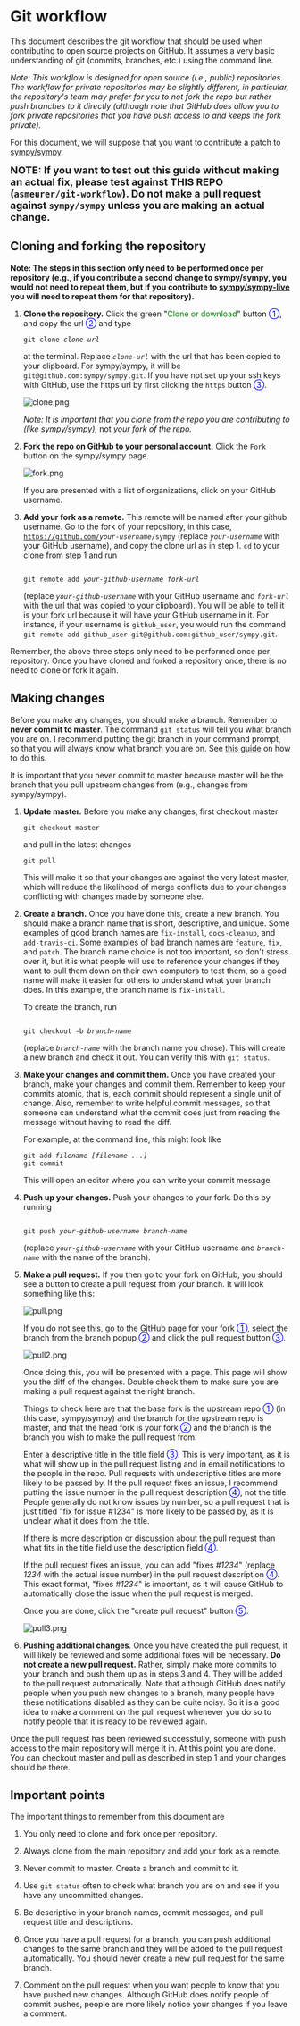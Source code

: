 # Git workflow

This document describes the git workflow that should be used when contributing
to open source projects on GitHub. It assumes a very basic understanding of
git (commits, branches, etc.) using the command line.

*Note: This workflow is designed for open source (i.e., public)
repositories. The workflow for private repositories may be slightly different,
in particular, the repository's team may prefer for you to not fork the repo
but rather push branches to it directly (although note that GitHub does allow
you to fork private repositories that you have push access to and keeps the
fork private).*

For this document, we will suppose that you want to contribute a patch to
[sympy/sympy](https://github.com/sympy/sympy).

**<font size=4>NOTE: If you want to test out this guide without making an
actual fix, please test against THIS REPO (`asmeurer/git-workflow`). Do not
make a pull request against `sympy/sympy` unless you are making an actual
change.</font>**

## Cloning and forking the repository

**Note: The steps in this section only need to be performed once per
repository (e.g., if you contribute a second change to sympy/sympy, you would
not need to repeat them, but if you contribute to
[sympy/sympy-live](https://github.com/sympy/sympy-live) you will need to
repeat them for that repository).**

1. **Clone the repository.** Click the green "<font color="green">Clone or download</font>" button <font color="blue">①</font>,
   and copy the url <font color="blue">②</font> and type

   <code>git clone <i>clone-url</i></code>

   at the terminal. Replace *`clone-url`* with the url that has been copied to
   your clipboard. For sympy/sympy, it will be
   `git@github.com:sympy/sympy.git`. If you have not set up your ssh keys with
   GitHub, use the https url by first clicking the `https` button <font
   color="blue">③</font>.

   ![clone.png](clone.png)

   *Note: It is important that you clone from the repo you are contributing
   to (like sympy/sympy),* not *your fork of the repo.*

2. **Fork the repo on GitHub to your personal account.** Click the `Fork`
   button on the sympy/sympy page.

   ![fork.png](fork.png)

   If you are presented with a list of organizations, click on your GitHub
   username.

3. **Add your fork as a remote.** This remote will be named after your github
   username.  Go to the fork of your repository, in this case,
   <code>https://github.com/<i>your-username</i>/sympy</code> (replace *`your-username`* with
   your GitHub username), and copy the clone url as in step 1. `cd` to your
   clone from step 1 and run

   <code>
   git remote add <i>your-github-username</i> <i>fork-url</i>
   </code>

   (replace *`your-github-username`* with your GitHub username and
   *`fork-url`* with the url that was copied to your clipboard). You will be
   able to tell it is your fork url because it will have your GitHub username
   in it. For instance, if your username is `github_user`, you would run the
   command `git remote add github_user git@github.com:github_user/sympy.git`.

Remember, the above three steps only need to be performed once per
repository. Once you have cloned and forked a repository once, there is no
need to clone or fork it again.

## Making changes

Before you make any changes, you should make a branch. Remember to **never
commit to master**. The command `git status` will tell you what branch you are
on. I recommend putting the git branch in your command prompt, so that you
will always know what branch you are on. See
[this guide](http://stackoverflow.com/a/24716445/161801) on how to do this.

It is important that you never commit to master because master will be the
branch that you pull upstream changes from (e.g., changes from
sympy/sympy).

1. **Update master.** Before you make any changes, first checkout master

   ```
   git checkout master
   ```

   and pull in the latest changes

   ```
   git pull
   ```

   This will make it so that your changes are against the very latest master,
   which will reduce the likelihood of merge conflicts due to your changes
   conflicting with changes made by someone else.

2. **Create a branch.** Once you have done this, create a new branch. You
   should make a branch name that is short, descriptive, and unique. Some
   examples of good branch names are `fix-install`, `docs-cleanup`, and
   `add-travis-ci`. Some examples of bad branch names are `feature`, `fix`,
   and `patch`. The branch name choice is not too important, so don't stress
   over it, but it is what people will use to reference your changes if they
   want to pull them down on their own computers to test them, so a good name
   will make it easier for others to understand what your branch does. In this
   example, the branch name is `fix-install`.

   To create the branch, run

   <code>
   git checkout -b <i>branch-name</i>
   </code>

   (replace *`branch-name`* with the branch name you chose). This will create a
   new branch and check it out. You can verify this with `git status`.

3. **Make your changes and commit them.** Once you have created your branch,
   make your changes and commit them. Remember to keep your commits atomic,
   that is, each commit should represent a single unit of change. Also,
   remember to write helpful commit messages, so that someone can understand
   what the commit does just from reading the message without having to read
   the diff.

   For example, at the command line, this might look like

   <pre><code>git add <i>filename [filename ...]</i>
   git commit
   </code></pre>

   This will open an editor where you can write your commit message.

4. **Push up your changes.**  Push your changes to your fork. Do this by
   running

   <code>
   git push <i>your-github-username</i> <i>branch-name</i>
   </code>

   (replace *`your-github-username`* with your GitHub username and
   *`branch-name`* with the name of the branch).

5. **Make a pull request.** If you then go to your fork on GitHub, you should
   see a button to create a pull request from your branch. It will look
   something like this:

   ![pull.png](pull.png)

   If you do not see this, go to the GitHub page for your fork <font
   color="blue">①</font>, select the branch from the branch popup <font
   color="blue">②</font> and click the pull request button <font
   color="blue">③</font>.

   ![pull2.png](pull2.png)

   Once doing this, you will be presented with a page. This page will show you
   the diff of the changes. Double check them to make sure you are making a
   pull request against the right branch.

   Things to check here are that the base fork is the upstream repo <font
   color="blue">①</font> (in this case, sympy/sympy) and the branch for the
   upstream repo is master, and that the head fork is your fork <font
   color="blue">②</font> and the branch is the branch you wish to make the
   pull request from.

   Enter a descriptive title in the title field <font color="blue">③</font>.
   This is very important, as it is what will show up in the pull request
   listing and in email notifications to the people in the repo. Pull requests
   with undescriptive titles are more likely to be passed by. If the pull
   request fixes an issue, I recommend putting the issue number in the pull
   request description <font color="blue">④</font>, not the title. People
   generally do not know issues by number, so a pull request that is just
   titled "fix for issue #1234" is more likely to be passed by, as it is
   unclear what it does from the title.

   If there is more description or discussion about the pull request than
   what fits in the title field use the description field <font
   color="blue">④</font>.

   If the pull request fixes an issue, you can add "fixes #*1234*" (replace
   *1234* with the actual issue number) in the pull request description <font
   color="blue">④</font>.  This exact format, "fixes #*1234*" is important, as
   it will cause GitHub to automatically close the issue when the pull request
   is merged.

   Once you are done, click the "create pull request" button <font
   color="blue">⑤</font>.

   ![pull3.png](pull3.png)

6. **Pushing additional changes**. Once you have created the pull request, it
   will likely be reviewed and some additional fixes will be necessary. **Do
   not create a new pull request.** Rather, simply make more commits to your
   branch and push them up as in steps 3 and 4. They will be added to the pull
   request automatically. Note that although GitHub does notify people when
   you push new changes to a branch, many people have these notifications
   disabled as they can be quite noisy. So it is a good idea to make a comment
   on the pull request whenever you do so to notify people that it is ready to
   be reviewed again.

Once the pull request has been reviewed successfully, someone with push access
to the main repository will merge it in. At this point you are done. You can
checkout master and pull as described in step 1 and your changes should be
there.

## Important points

The important things to remember from this document are

1. You only need to clone and fork once per repository.

2. Always clone from the main repository and add your fork as a remote.

3. Never commit to master. Create a branch and commit to it.

4. Use `git status` often to check what branch you are on and see if you have
   any uncommitted changes.

5. Be descriptive in your branch names, commit messages, and pull request
   title and descriptions.

6. Once you have a pull request for a branch, you can push additional changes
   to the same branch and they will be added to the pull request
   automatically. You should never create a new pull request for the same
   branch.

7. Comment on the pull request when you want people to know that you have
   pushed new changes. Although GitHub does notify people of commit pushes,
   people are more likely notice your changes if you leave a comment.
